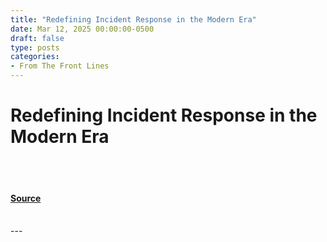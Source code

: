 ```yaml
---
title: "Redefining Incident Response in the Modern Era"
date: Mar 12, 2025 00:00:00-0500
draft: false
type: posts
categories: 
- From The Front Lines
---
```

# Redefining Incident Response in the Modern Era

<br/>

<br/>


#### [Source](https://www.crowdstrike.com/en-us/blog/redefining-incident-response-in-the-modern-era/)

<br/>
---
